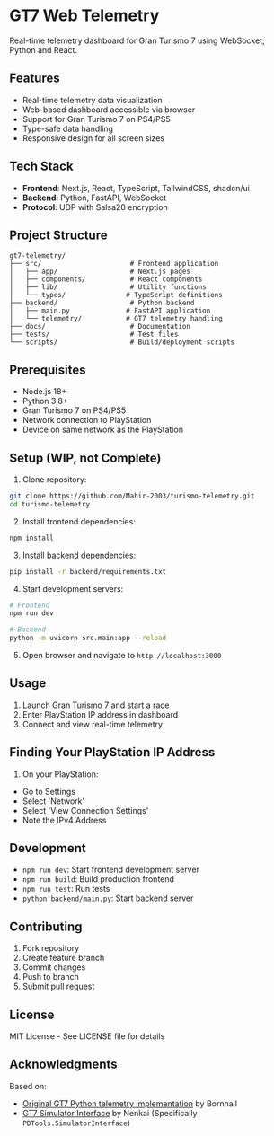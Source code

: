 # GT7 Web Telemetry

Real-time telemetry dashboard for Gran Turismo 7 using WebSocket, Python and React.

## Features

- Real-time telemetry data visualization
- Web-based dashboard accessible via browser
- Support for Gran Turismo 7 on PS4/PS5
- Type-safe data handling
- Responsive design for all screen sizes

## Tech Stack

- **Frontend**: Next.js, React, TypeScript, TailwindCSS, shadcn/ui
- **Backend**: Python, FastAPI, WebSocket
- **Protocol**: UDP with Salsa20 encryption

## Project Structure

```
gt7-telemetry/
├── src/                      # Frontend application
│   ├── app/                  # Next.js pages
│   ├── components/           # React components
│   ├── lib/                  # Utility functions
│   └── types/               # TypeScript definitions
├── backend/                  # Python backend
│   ├── main.py              # FastAPI application
│   └── telemetry/           # GT7 telemetry handling
├── docs/                     # Documentation
├── tests/                    # Test files
└── scripts/                  # Build/deployment scripts
```

## Prerequisites

- Node.js 18+
- Python 3.8+
- Gran Turismo 7 on PS4/PS5
- Network connection to PlayStation
- Device on same network as the PlayStation

## Setup (WIP, not Complete)

1. Clone repository:
```bash
git clone https://github.com/Mahir-2003/turismo-telemetry.git
cd turismo-telemetry
```

2. Install frontend dependencies:
```bash
npm install
```

3. Install backend dependencies:
```bash
pip install -r backend/requirements.txt
```

4. Start development servers:
```bash
# Frontend
npm run dev

# Backend
python -m uvicorn src.main:app --reload
```

5. Open browser and navigate to `http://localhost:3000`

## Usage

1. Launch Gran Turismo 7 and start a race
3. Enter PlayStation IP address in dashboard
4. Connect and view real-time telemetry

## Finding Your PlayStation IP Address
1. On your PlayStation:
  - Go to Settings
  - Select 'Network'
  - Select 'View Connection Settings'
  - Note the IPv4 Address

## Development

- `npm run dev`: Start frontend development server
- `npm run build`: Build production frontend
- `npm run test`: Run tests
- `python backend/main.py`: Start backend server

## Contributing

1. Fork repository
2. Create feature branch
3. Commit changes
4. Push to branch
5. Submit pull request

## License

MIT License - See LICENSE file for details

## Acknowledgments

Based on:
- [Original GT7 Python telemetry implementation](https://github.com/Bornhall/gt7telemetry) by Bornhall
- [GT7 Simulator Interface](https://github.com/Nenkai/PDTools/tree/master) by Nenkai (Specifically `PDTools.SimulatorInterface`)
